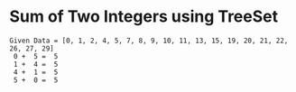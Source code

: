 Sum of Two Integers using TreeSet
=================================

```
Given Data = [0, 1, 2, 4, 5, 7, 8, 9, 10, 11, 13, 15, 19, 20, 21, 22, 26, 27, 29]
 0 +  5 =  5
 1 +  4 =  5
 4 +  1 =  5
 5 +  0 =  5
```
